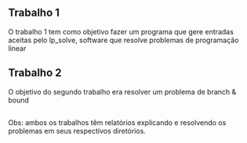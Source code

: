 ## Trabalho 1
O trabalho 1 tem como objetivo fazer um programa que gere entradas aceitas pelo lp_solve, software que resolve problemas de programação linear

## Trabalho 2
O objetivo do segundo trabalho era resolver um problema de branch & bound

##
Obs: ambos os trabalhos têm relatórios explicando e resolvendo os problemas em seus respectivos diretórios.
